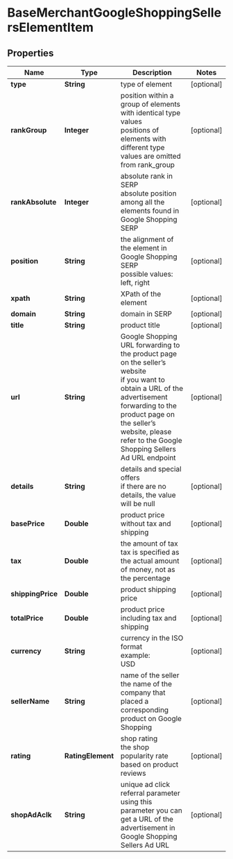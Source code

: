 # BaseMerchantGoogleShoppingSellersElementItem


## Properties

| Name | Type | Description | Notes |
|------------ | ------------- | ------------- | -------------|
**type** | **String** | type of element |[optional]|
**rankGroup** | **Integer** | position within a group of elements with identical type values<br>positions of elements with different type values are omitted from rank_group |[optional]|
**rankAbsolute** | **Integer** | absolute rank in SERP<br>absolute position among all the elements found in Google Shopping SERP |[optional]|
**position** | **String** | the alignment of the element in Google Shopping SERP<br>possible values:<br>left, right |[optional]|
**xpath** | **String** | XPath of the element |[optional]|
**domain** | **String** | domain in SERP |[optional]|
**title** | **String** | product title |[optional]|
**url** | **String** | Google Shopping URL forwarding to the product page on the seller’s website<br>if you want to obtain a URL of the advertisement forwarding to the product page on the seller’s website, please refer to the Google Shopping Sellers Ad URL endpoint |[optional]|
**details** | **String** | details and special offers<br>if there are no details, the value will be null |[optional]|
**basePrice** | **Double** | product price without tax and shipping |[optional]|
**tax** | **Double** | the amount of tax<br>tax is specified as the actual amount of money, not as the percentage |[optional]|
**shippingPrice** | **Double** | product shipping price |[optional]|
**totalPrice** | **Double** | product price including tax and shipping |[optional]|
**currency** | **String** | currency in the ISO format<br>example:<br>USD |[optional]|
**sellerName** | **String** | name of the seller<br>the name of the company that placed a corresponding product on Google Shopping |[optional]|
**rating** | **RatingElement** | shop rating<br>the shop popularity rate based on product reviews |[optional]|
**shopAdAclk** | **String** | unique ad click referral parameter<br>using this parameter you can get a URL of the advertisement in Google Shopping Sellers Ad URL |[optional]|